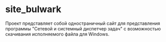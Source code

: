 # site_bulwark
Проект представляет собой одностраничный сайт для представления программы "Сетевой и системный диспетчер задач" с возможностью скачивания исполняемого файла для Windows.

